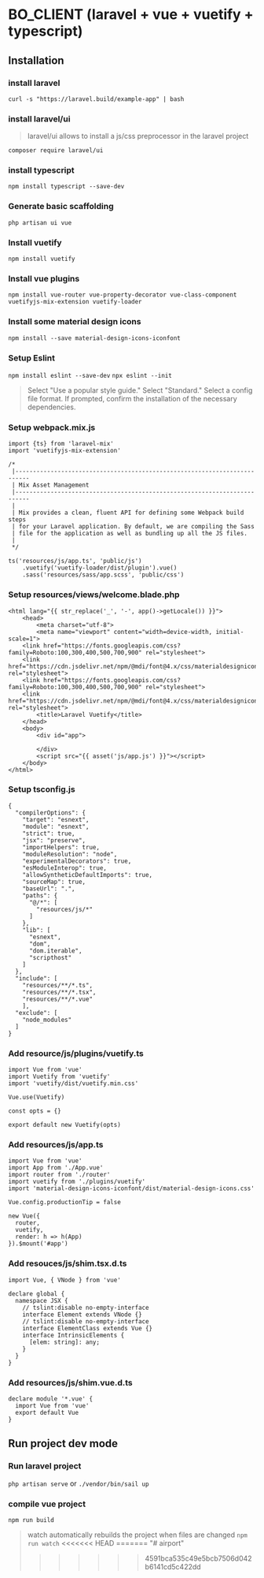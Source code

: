# BO_CLIENT (laravel + vue + vuetify + typescript)


## Installation

###  install laravel

``curl -s "https://laravel.build/example-app" | bash``

###  install laravel/ui

  > laravel/ui allows to install a js/css preprocessor in the laravel project

``composer require laravel/ui``

### install typescript

``npm install typescript --save-dev``

### Generate basic scaffolding

``php artisan ui vue``

### Install vuetify 

``npm install vuetify``

### Install vue plugins

``npm install vue-router vue-property-decorator vue-class-component vuetifyjs-mix-extension vuetify-loader``

### Install some material design icons

``npm install --save material-design-icons-iconfont``

### Setup Eslint

``npm install eslint --save-dev``
``npx eslint --init``
> Select "Use a popular style guide."
> Select "Standard."
> Select a config file format.
> If prompted, confirm the installation of the necessary dependencies.

### Setup webpack.mix.js

```
import {ts} from 'laravel-mix'
import 'vuetifyjs-mix-extension'

/*
 |--------------------------------------------------------------------------
 | Mix Asset Management
 |--------------------------------------------------------------------------
 |
 | Mix provides a clean, fluent API for defining some Webpack build steps
 | for your Laravel application. By default, we are compiling the Sass
 | file for the application as well as bundling up all the JS files.
 |
 */

ts('resources/js/app.ts', 'public/js')
    .vuetify('vuetify-loader/dist/plugin').vue()
    .sass('resources/sass/app.scss', 'public/css')
```

### Setup resources/views/welcome.blade.php

```
<html lang="{{ str_replace('_', '-', app()->getLocale()) }}">
    <head>
        <meta charset="utf-8">
        <meta name="viewport" content="width=device-width, initial-scale=1">
    <link href="https://fonts.googleapis.com/css?family=Roboto:100,300,400,500,700,900" rel="stylesheet">
    <link href="https://cdn.jsdelivr.net/npm/@mdi/font@4.x/css/materialdesignicons.min.css" rel="stylesheet">
    <link href="https://fonts.googleapis.com/css?family=Roboto:100,300,400,500,700,900" rel="stylesheet">
    <link href="https://cdn.jsdelivr.net/npm/@mdi/font@4.x/css/materialdesignicons.min.css" rel="stylesheet">
        <title>Laravel Vuetify</title>
    </head>
    <body>
        <div id="app">

        </div>
        <script src="{{ asset('js/app.js') }}"></script>
    </body>
</html>
```

### Setup tsconfig.js

```
{
  "compilerOptions": {
    "target": "esnext",
    "module": "esnext",
    "strict": true,
    "jsx": "preserve",
    "importHelpers": true,
    "moduleResolution": "node",
    "experimentalDecorators": true,
    "esModuleInterop": true,
    "allowSyntheticDefaultImports": true,
    "sourceMap": true,
    "baseUrl": ".",
    "paths": {
      "@/*": [
        "resources/js/*"
      ]
    },
    "lib": [
      "esnext",
      "dom",
      "dom.iterable",
      "scripthost"
    ]
  },
  "include": [
    "resources/**/*.ts",
    "resources/**/*.tsx",
    "resources/**/*.vue"
    ],
  "exclude": [
    "node_modules"
  ]
}
```

### Add resource/js/plugins/vuetify.ts

```
import Vue from 'vue'
import Vuetify from 'vuetify'
import 'vuetify/dist/vuetify.min.css'

Vue.use(Vuetify)

const opts = {}

export default new Vuetify(opts)
```

### Add resources/js/app.ts

```
import Vue from 'vue'
import App from './App.vue'
import router from './router'
import vuetify from './plugins/vuetify'
import 'material-design-icons-iconfont/dist/material-design-icons.css'

Vue.config.productionTip = false

new Vue({
  router,
  vuetify,
  render: h => h(App)
}).$mount('#app')
```

### Add resouces/js/shim.tsx.d.ts

```
import Vue, { VNode } from 'vue'

declare global {
  namespace JSX {
    // tslint:disable no-empty-interface
    interface Element extends VNode {}
    // tslint:disable no-empty-interface
    interface ElementClass extends Vue {}
    interface IntrinsicElements {
      [elem: string]: any;
    }
  }
}
```

### Add resources/js/shim.vue.d.ts

```
declare module '*.vue' {
  import Vue from 'vue'
  export default Vue
}
```

## Run project dev mode

### Run laravel project

``php artisan serve``
or
``./vendor/bin/sail up``

### compile vue project

``npm run build``

> watch automatically rebuilds the project when files are changed
> ``npm run watch``
<<<<<<< HEAD
=======
"# airport" 
>>>>>>> 4591bca535c49e5bcb7506d042b6141cd5c422dd
